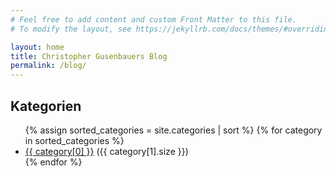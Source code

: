 ```yaml
---
# Feel free to add content and custom Front Matter to this file.
# To modify the layout, see https://jekyllrb.com/docs/themes/#overriding-theme-defaults

layout: home
title: Christopher Gusenbauers Blog
permalink: /blog/
---
```

<div class="categories-list">
    <h2>Kategorien</h2>
    <ul>
      {% assign sorted_categories = site.categories | sort %}
      {% for category in sorted_categories %}
        <li>
          <a href="{{ site.baseurl }}/blog/{{ category[0] | slugify | downcase }}/" >{{ category[0] }}</a> ({{ category[1].size }})
        </li>
      {% endfor %}
    </ul>
  </div>